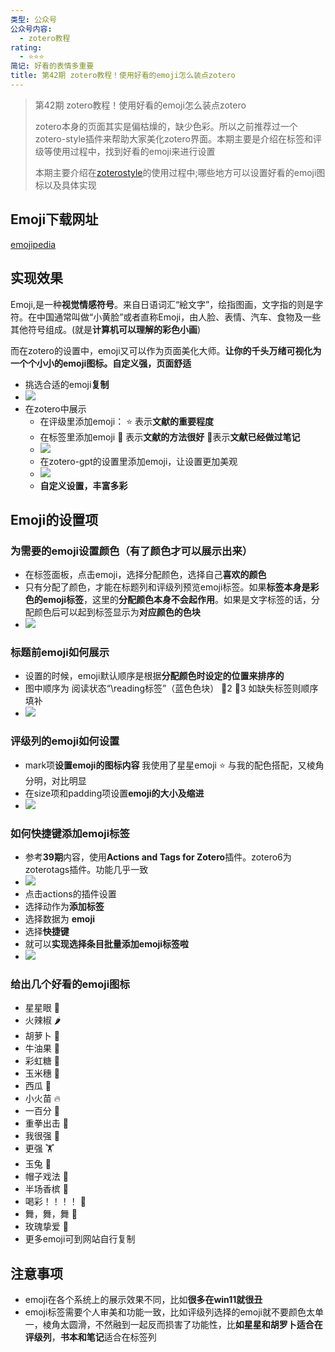 ```yaml
---
类型: 公众号
公众号内容:
  - zotero教程
rating:
  - ⭐⭐⭐
简记: 好看的表情多重要
title: 第42期 zotero教程！使用好看的emoji怎么装点zotero
---
```


>第42期 zotero教程！使用好看的emoji怎么装点zotero
>
>zotero本身的页面其实是偏枯燥的，缺少色彩。所以之前推荐过一个zotero-style插件来帮助大家美化zotero界面。本期主要是介绍在标签和评级等使用过程中，找到好看的emoji来进行设置
>
>本期主要介绍在[zoterostyle](https://www.wk8686.top/zoteroepi8)的使用过程中;哪些地方可以设置好看的emoji图标以及具体实现


## Emoji下载网址

[emojipedia](https://emojipedia.org/)

## 实现效果

Emoji,是一种**视觉情感符号**。来自日语词汇“絵文字”，绘指图画，文字指的则是字符。在中国通常叫做“小黄脸”或者直称Emoji，由人脸、表情、汽车、食物及一些其他符号组成。(就是**计算机可以理解的彩色小画**)

而在zotero的设置中，emoji又可以作为页面美化大师。**让你的千头万绪可视化为一个个小小的emoji图标。自定义强，页面舒适**

- 挑选合适的emoji**复制**
- ![](https://pic-go-42.oss-cn-guangzhou.aliyuncs.com/img/20231217101447.png)
- 在zotero中展示
	- 在评级里添加emoji： ⭐ 表示**文献的重要程度**
	- 在标签里添加emoji 🥳 表示**文献的方法很好** 📒表示**文献已经做过笔记**
	- ![](https://pic-go-42.oss-cn-guangzhou.aliyuncs.com/img/20231217101803.png)
	- 在zotero-gpt的设置里添加emoji，让设置更加美观
	- ![](https://pic-go-42.oss-cn-guangzhou.aliyuncs.com/img/20231217102050.png)
	- **自定义设置，丰富多彩**

## Emoji的设置项

### 为需要的emoji设置颜色（有了颜色才可以展示出来）

- 在标签面板，点击emoji，选择分配颜色，选择自己**喜欢的颜色**
- 只有分配了颜色，才能在标题列和评级列预览emoji标签。如果**标签本身是彩色的emoji标签**，这里的**分配颜色本身不会起作用**。如果是文字标签的话，分配颜色后可以起到标签显示为**对应颜色的色块**
- ![](https://pic-go-42.oss-cn-guangzhou.aliyuncs.com/img/20231217102539.png)

### 标题前emoji如何展示

- 设置的时候，emoji默认顺序是根据**分配颜色时设定的位置来排序的**
- 图中顺序为 阅读状态“\reading标签”（蓝色色块） 📒2 🥳3 如缺失标签则顺序填补
- ![](https://pic-go-42.oss-cn-guangzhou.aliyuncs.com/img/20231217102430.png)

### 评级列的emoji如何设置

- mark项**设置emoji的图标内容** 我使用了星星emoji ⭐ 与我的配色搭配，又棱角分明，对比明显
- 在size项和padding项设置**emoji的大小及缩进**
- ![](https://pic-go-42.oss-cn-guangzhou.aliyuncs.com/img/20231217103119.png)

### 如何快捷键添加emoji标签

- 参考**39期**内容，使用**Actions and Tags for Zotero**插件。zotero6为zoterotags插件。功能几乎一致
- ![](https://pic-go-42.oss-cn-guangzhou.aliyuncs.com/img/20231217103352.png)
- 点击actions的插件设置
- 选择动作为**添加标签**
- 选择数据为 **emoji**
- 选择**快捷键**
- 就可以**实现选择条目批量添加emoji标签啦**
- ![](https://pic-go-42.oss-cn-guangzhou.aliyuncs.com/img/20231217103846.png)

### 给出几个好看的emoji图标

- 星星眼 🤩
- 火辣椒 🌶️
- 胡萝卜 🥕
- 牛油果 🥑
- 彩虹糖 🍭
- 玉米穗 🌽
- 西瓜 🍉
- 小火苗 🔥
- 一百分 💯
- 重拳出击 👊
- 我很强 💪
- 更强 🏋️
- 玉兔 🐇
- 帽子戏法 🎩
- 半场香槟 🍾
- 喝彩！！！！ 🥳
- 舞，舞，舞 💃
- 玫瑰挚爱 🌹
- 更多emoji可到网站自行复制

## 注意事项

- emoji在各个系统上的展示效果不同，比如**很多在win11就很丑**
- emoji标签需要个人审美和功能一致，比如评级列选择的emoji就不要颜色太单一，棱角太圆滑，不然融到一起反而损害了功能性，比**如星星和胡罗卜适合在评级列**，**书本和笔记**适合在标签列